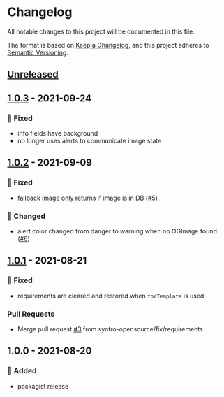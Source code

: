 # Changelog
All notable changes to this project will be documented in this file.

The format is based on [Keep a Changelog](https://keepachangelog.com/en/1.0.0/),
and this project adheres to [Semantic Versioning](https://semver.org/spec/v2.0.0.html).

<a name="unreleased"></a>
## [Unreleased]


<a name="1.0.3"></a>
## [1.0.3] - 2021-09-24
### 🐞 Fixed
- info fields have background
- no longer uses alerts to communicate image state


<a name="1.0.2"></a>
## [1.0.2] - 2021-09-09
### 🐞 Fixed
- fallback image only returns if image is in DB ([#5](https://github.com/syntro-opensource/silvershare/issues/5))

### 🔧 Changed
- alert color changed from danger to warning when no OGImage found ([#6](https://github.com/syntro-opensource/silvershare/issues/6))


<a name="1.0.1"></a>
## [1.0.1] - 2021-08-21
### 🐞 Fixed
- requirements are cleared and restored when `forTemplate` is used

### Pull Requests
- Merge pull request [#3](https://github.com/syntro-opensource/silvershare/issues/3) from syntro-opensource/fix/requirements


<a name="1.0.0"></a>
## 1.0.0 - 2021-08-20
### 🍰 Added
- packagist release


[Unreleased]: https://github.com/syntro-opensource/silvershare/compare/1.0.3...HEAD
[1.0.3]: https://github.com/syntro-opensource/silvershare/compare/1.0.2...1.0.3
[1.0.2]: https://github.com/syntro-opensource/silvershare/compare/1.0.1...1.0.2
[1.0.1]: https://github.com/syntro-opensource/silvershare/compare/1.0.0...1.0.1
